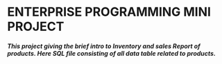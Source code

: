 # ENTERPRISE PROGRAMMING MINI PROJECT

##### This project giving the brief intro to Inventory and sales Report of products. Here SQL file consisting of all data table related to products.